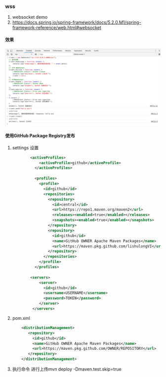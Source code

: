 ### wss

1. websocket demo
2. https://docs.spring.io/spring-framework/docs/5.2.0.M1/spring-framework-reference/web.html#websocket



#### 效果

![效果](assets/WechatIMG2.png)


#### 使用GitHub Package Registry发布

1. settings 设置
   ```xml
           <activeProfiles>
               <activeProfile>github</activeProfile>
             </activeProfiles>
           
             <profiles>
               <profile>
                 <id>github</id>
                 <repositories>
                   <repository>
                     <id>central</id>
                     <url>https://repo1.maven.org/maven2</url>
                     <releases><enabled>true</enabled></releases>
                     <snapshots><enabled>true</enabled></snapshots>
                   </repository>
                   <repository>
                     <id>github</id>
                     <name>GitHub OWNER Apache Maven Packages</name>
                     <url>https://maven.pkg.github.com/lishulongVI</url>
                   </repository>
                 </repositories>
               </profile>
             </profiles>
   
           <servers>
               <server>
                 <id>github</id>
                 <username>USERNAME</username>
                 <password>TOKEN</password>
               </server>
            </servers>
   ```

2. pom.xml 
    ```xml
        <distributionManagement>
           <repository>
             <id>github</id>
             <name>GitHub OWNER Apache Maven Packages</name>
             <url>https://maven.pkg.github.com/OWNER/REPOSITORY</url>
           </repository>
        </distributionManagement>
   ```

3. 执行命令 进行上传mvn deploy -Dmaven.test.skip=true
